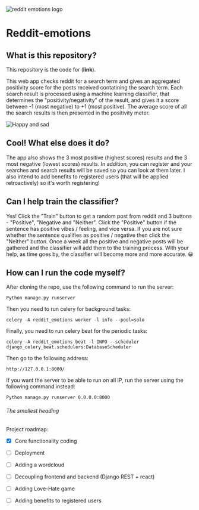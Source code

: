 ![reddit emotions logo](https://user-images.githubusercontent.com/101622750/177487525-497469fd-24a8-4c04-95c3-608d924cf38a.jpg)

# Reddit-emotions
## What is this repository?
This repository is the code for (**link**). 

This web app checks reddit for a search term and gives an aggregated positivity score for the posts received contatining the search term.
Each search result is processed using a machine learning classifier, that determines the "positivity/negativity" of the result, and gives it a score between -1 (most negative) to +1 (most positive).
The average score of all the search results is then presented in the positivity meter.


![Happy and sad](https://user-images.githubusercontent.com/101622750/177492706-5392247e-188f-4494-9468-0d73b4669ec7.gif)


## Cool! What else does it do?
The app also shows the 3 most positive (highest scores) results and the 3 most negative (lowest scores) results.
In addition, you can register and your searches and search results will be saved so you can look at them later. I also intend to add benefits to registered users (that will be applied retroactively) so it's worth registering!

## Can I help train the classifier?
Yes! Click the "Train" button to get a random post from reddit and 3 buttons - "Positive", "Negative and "Neither". 
Click the "Positive" button if the sentence has positive vibes / feeling, and vice versa. 
If you are not sure whether the sentence qualifies as positive / negative then click the "Neither" button.
Once a week all the positive and negative posts will be gathered and the classifier will add them to the training process.
With your help, as time goes by, the classifier will become more and more accurate. :grinning:

## How can I run the code myself?
After cloning the repo, use the following command to run the server:
```
Python manage.py runserver
```

Then you need to run celery for background tasks:
```
celery -A reddit_emotions worker -l info --pool=solo
```

Finally, you need to run celery beat for the periodic tasks:
```
celery -A reddit_emotions beat -l INFO --scheduler django_celery_beat.schedulers:DatabaseScheduler
```

Then go to the following address:
```
http://127.0.0.1:8000/
```

If you want the server to be able to run on all IP, run the server using the following command instead:
```
Python manage.py runserver 0.0.0.0:8000
```

###### The smallest heading

Project roadmap:

- [x] Core functionality coding
- [ ] Deployment
- [ ] Adding a wordcloud
- [ ] Decoupling frontend and backend (Django REST + react)
- [ ] Adding Love-Hate game
- [ ] Adding benefits to registered users



